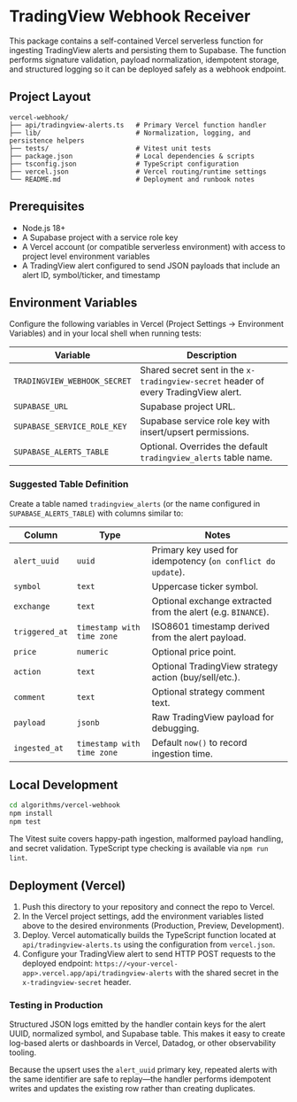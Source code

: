 # TradingView Webhook Receiver

This package contains a self-contained Vercel serverless function for ingesting
TradingView alerts and persisting them to Supabase. The function performs
signature validation, payload normalization, idempotent storage, and structured
logging so it can be deployed safely as a webhook endpoint.

## Project Layout

```
vercel-webhook/
├── api/tradingview-alerts.ts   # Primary Vercel function handler
├── lib/                        # Normalization, logging, and persistence helpers
├── tests/                      # Vitest unit tests
├── package.json                # Local dependencies & scripts
├── tsconfig.json               # TypeScript configuration
├── vercel.json                 # Vercel routing/runtime settings
└── README.md                   # Deployment and runbook notes
```

## Prerequisites

- Node.js 18+
- A Supabase project with a service role key
- A Vercel account (or compatible serverless environment) with access to project
  level environment variables
- A TradingView alert configured to send JSON payloads that include an alert ID,
  symbol/ticker, and timestamp

## Environment Variables

Configure the following variables in Vercel (Project Settings → Environment
Variables) and in your local shell when running tests:

| Variable                     | Description                                                                         |
| ---------------------------- | ----------------------------------------------------------------------------------- |
| `TRADINGVIEW_WEBHOOK_SECRET` | Shared secret sent in the `x-tradingview-secret` header of every TradingView alert. |
| `SUPABASE_URL`               | Supabase project URL.                                                               |
| `SUPABASE_SERVICE_ROLE_KEY`  | Supabase service role key with insert/upsert permissions.                           |
| `SUPABASE_ALERTS_TABLE`      | Optional. Overrides the default `tradingview_alerts` table name.                    |

### Suggested Table Definition

Create a table named `tradingview_alerts` (or the name configured in
`SUPABASE_ALERTS_TABLE`) with columns similar to:

| Column         | Type                       | Notes                                                        |
| -------------- | -------------------------- | ------------------------------------------------------------ |
| `alert_uuid`   | `uuid`                     | Primary key used for idempotency (`on conflict do update`).  |
| `symbol`       | `text`                     | Uppercase ticker symbol.                                     |
| `exchange`     | `text`                     | Optional exchange extracted from the alert (e.g. `BINANCE`). |
| `triggered_at` | `timestamp with time zone` | ISO8601 timestamp derived from the alert payload.            |
| `price`        | `numeric`                  | Optional price point.                                        |
| `action`       | `text`                     | Optional TradingView strategy action (buy/sell/etc.).        |
| `comment`      | `text`                     | Optional strategy comment text.                              |
| `payload`      | `jsonb`                    | Raw TradingView payload for debugging.                       |
| `ingested_at`  | `timestamp with time zone` | Default `now()` to record ingestion time.                    |

## Local Development

```bash
cd algorithms/vercel-webhook
npm install
npm test
```

The Vitest suite covers happy-path ingestion, malformed payload handling, and
secret validation. TypeScript type checking is available via `npm run lint`.

## Deployment (Vercel)

1. Push this directory to your repository and connect the repo to Vercel.
2. In the Vercel project settings, add the environment variables listed above to
   the desired environments (Production, Preview, Development).
3. Deploy. Vercel automatically builds the TypeScript function located at
   `api/tradingview-alerts.ts` using the configuration from `vercel.json`.
4. Configure your TradingView alert to send HTTP POST requests to the deployed
   endpoint: `https://<your-vercel-app>.vercel.app/api/tradingview-alerts` with
   the shared secret in the `x-tradingview-secret` header.

### Testing in Production

Structured JSON logs emitted by the handler contain keys for the alert UUID,
normalized symbol, and Supabase table. This makes it easy to create log-based
alerts or dashboards in Vercel, Datadog, or other observability tooling.

Because the upsert uses the `alert_uuid` primary key, repeated alerts with the
same identifier are safe to replay—the handler performs idempotent writes and
updates the existing row rather than creating duplicates.
